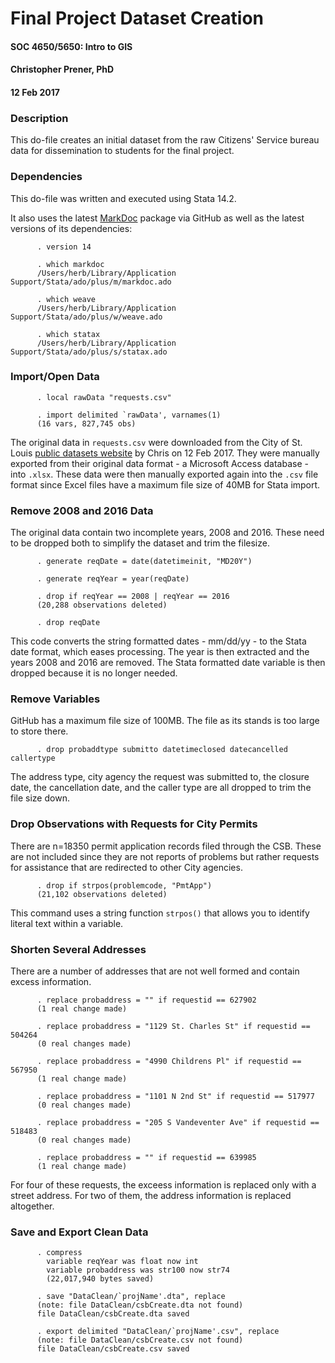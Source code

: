 Final Project Dataset Creation
==============================

#### SOC 4650/5650: Intro to GIS

#### Christopher Prener, PhD

#### 12 Feb 2017

### Description

This do-file creates an initial dataset from the raw Citizens' Service
bureau data for dissemination to students for the final project.

### Dependencies

This do-file was written and executed using Stata 14.2.

It also uses the latest
[MarkDoc](https://github.com/haghish/markdoc/wiki) package via GitHub as
well as the latest versions of its dependencies:

          . version 14

          . which markdoc
          /Users/herb/Library/Application Support/Stata/ado/plus/m/markdoc.ado

          . which weave
          /Users/herb/Library/Application Support/Stata/ado/plus/w/weave.ado

          . which statax
          /Users/herb/Library/Application Support/Stata/ado/plus/s/statax.ado

### Import/Open Data

          . local rawData "requests.csv"

          . import delimited `rawData', varnames(1)
          (16 vars, 827,745 obs)

The original data in `requests.csv` were downloaded from the City of St.
Louis [public datasets
website](http://data.stlouis-mo.gov/downloads.cfm) by Chris on 12 Feb
2017. They were manually exported from their original data format - a
Microsoft Access database - into `.xlsx`. These data were then manually
exported again into the `.csv` file format since Excel files have a
maximum file size of 40MB for Stata import.

### Remove 2008 and 2016 Data

The original data contain two incomplete years, 2008 and 2016. These
need to be dropped both to simplify the dataset and trim the filesize.

          . generate reqDate = date(datetimeinit, "MD20Y")

          . generate reqYear = year(reqDate)

          . drop if reqYear == 2008 | reqYear == 2016
          (20,288 observations deleted)

          . drop reqDate

This code converts the string formatted dates - mm/dd/yy - to the Stata
date format, which eases processing. The year is then extracted and the
years 2008 and 2016 are removed. The Stata formatted date variable is
then dropped because it is no longer needed.

### Remove Variables

GitHub has a maximum file size of 100MB. The file as its stands is too
large to store there.

          . drop probaddtype submitto datetimeclosed datecancelled callertype

The address type, city agency the request was submitted to, the closure
date, the cancellation date, and the caller type are all dropped to trim
the file size down.

### Drop Observations with Requests for City Permits

There are n=18350 permit application records filed through the CSB.
These are not included since they are not reports of problems but rather
requests for assistance that are redirected to other City agencies.

          . drop if strpos(problemcode, "PmtApp")
          (21,102 observations deleted)

This command uses a string function `strpos()` that allows you to
identify literal text within a variable.

### Shorten Several Addresses

There are a number of addresses that are not well formed and contain
excess information.

          . replace probaddress = "" if requestid == 627902
          (1 real change made)

          . replace probaddress = "1129 St. Charles St" if requestid == 504264
          (0 real changes made)

          . replace probaddress = "4990 Childrens Pl" if requestid == 567950
          (1 real change made)

          . replace probaddress = "1101 N 2nd St" if requestid == 517977
          (0 real changes made)

          . replace probaddress = "205 S Vandeventer Ave" if requestid == 518483
          (0 real changes made)

          . replace probaddress = "" if requestid == 639985
          (1 real change made)

For four of these requests, the exceess information is replaced only
with a street address. For two of them, the address information is
replaced altogether.

### Save and Export Clean Data

          . compress
            variable reqYear was float now int
            variable probaddress was str100 now str74
            (22,017,940 bytes saved)

          . save "DataClean/`projName'.dta", replace
          (note: file DataClean/csbCreate.dta not found)
          file DataClean/csbCreate.dta saved

          . export delimited "DataClean/`projName'.csv", replace
          (note: file DataClean/csbCreate.csv not found)
          file DataClean/csbCreate.csv saved
